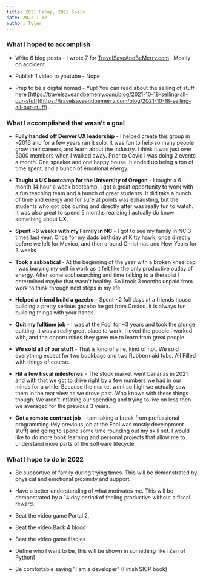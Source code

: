 ```yaml
---
title: 2021 Recap, 2022 Goals
date: 2022-1-17
author: Tyler
---
```


### **What I hoped to accomplish**

- Write 6 blog posts - I wrote 7 for [TravelSaveAndBeMerry.com](http://travelsaveandbemerry.com) . Mostly on accident.

- Publish 1 video to youtube - Nope

- Prep to be a digital nomad - Yup! You can read about the selling of stuff here [https://travelsaveandbemerry.com/blog/2021-10-18-selling-all-our-stuff](https://travelsaveandbemerry.com/blog/2021-10-18-selling-all-our-stuff) .

### **What I accomplished that wasn't a goal**

- **Fully handed off Denver UX leadership** - I helped create this group in \~2016 and for a few years ran it solo. It was fun to help so many people grow their careers, and learn about the industry. I think it was just over 3000 members when I walked away. Prior to Covid I was doing 2 events a month. One speaker and one happy house. It ended up being a ton of time spent, and a bunch of emotional energy.

- **Taught a UX bootcamp for the University of Oregon** - I taught a 6 month 14 hour a week bootcamp. I got a great opportunity to work with a fun teaching team and a bunch of great students. It did take a bunch of time and energy and for sure at points was exhausting, but the students who got jobs during and directly after was really fun to watch. It was also great to spend 6 months realizing I actually do know something about UX.

- **Spent \~6 weeks with my Family in NC** - I got to see my family in NC 3 times last year. Once for my dads birthday at Kitty hawk, once directly before we left for Mexico, and then around Christmas and New Years for 3 weeks

- **Took a sabbatical** - At the beginning of the year with a broken knee cap I was burying my self in work as it felt like the only productive outlay of energy. After some soul searching and time talking to a therapist I determined maybe that wasn't healthy. So I took 3 months unpaid from work to think through next steps in my life

- **Helped a friend build a gazebo** - Spent \~2 full days at a friends house building a pretty serious gazebo he got from Costco. it is always fun building things with your hands.

- **Quit my fulltime job** - I was at the Fool for \~3 years and took the plunge quitting. It was a really great place to work. I loved the people I worked with, and the opportunities they gave me to learn from great people.

- **We sold all of our stuff** - That is kind of a lie, kind of not. We sold everything except for two bookbags and two Rubbermaid tubs. All Filled with things of course.

- **Hit a few fiscal milestones** - The stock market went bananas in 2021 and with that we got to drive right by a few numbers we had in our minds for a while. Because the market went so high we actually saw them in the rear view as we drove past. Who knows with these things though. We aren't inflating our spending and trying to live on less then we averaged for the previous 3 years.

- **Got a remote contract job** - I am taking a break from professional programming (My previous job at the Fool was mostly development stuff) and going to spend some time rounding out my skill set. I would like to do more book learning and personal projects that allow me to understand more parts of the software lifecycle.

### **What I hope to do in 2022**

- Be supportive of family during trying times. This will be demonstrated by physical and emotional proximity and support.

- Have a better understanding of what motivates me. This will be demonstrated by a 14 day period of feeling productive without a fiscal reward.

- Beat the video game Portal 2,

- Beat the video Back 4 blood

- Beat the video game Hadies

- Define who I want to be, this will be shown in something like \[Zen of Python\]

- Be comfortable saying \"I am a developer\" (Finish SICP book)
